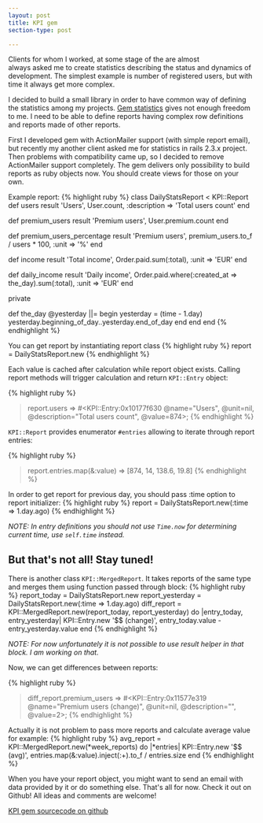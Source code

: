 ```yaml
---
layout: post
title: KPI gem
section-type: post

---
```


Clients for whom I worked, at some stage of the are almost always asked me
to create statistics describing the status and dynamics of development.
The simplest example is number of registered users, but with time
it always get more complex.

I decided to build a small library in order to have common way of defining the statistics among my projects.
[Gem statistics](https://github.com/acatighera/statistics) gives not enough
freedom to me. I need to be able to define reports having complex row
definitions and reports made of other reports.

First I developed gem with ActionMailer support (with simple report email),
but recently my another client asked me for statistics in rails 2.3.x project.
Then problems with compatibility came up, so I decided to remove ActionMailer
support completely. The gem delivers only possibility to build reports as ruby objects now. You should create views for those on your own.

Example report:
{% highlight ruby %}
class DailyStatsReport < KPI::Report
  def users
    result 'Users', User.count, :description => 'Total users count'
  end

  def premium_users
    result 'Premium users', User.premium.count
  end

  def premium_users_percentage
    result 'Premium users', premium_users.to_f / users * 100, :unit => '%'
  end

  def income
    result 'Total income', Order.paid.sum(:total), :unit => 'EUR'
  end

  def daily_income
    result 'Daily income', Order.paid.where(:created_at => the_day).sum(:total), :unit => 'EUR'
  end

  private

  def the_day
    @yesterday ||= begin
      yesterday = (time - 1.day)
      yesterday.beginning_of_day..yesterday.end_of_day
    end
  end
end
{% endhighlight %}


You can get report by instantiating report class
{% highlight ruby %}
report = DailyStatsReport.new
{% endhighlight %}

Each value is cached after calculation while report object exists.
Calling report methods will trigger calculation and return `KPI::Entry` object:

{% highlight ruby %}
> report.users
=> #<KPI::Entry:0x10177f630 @name="Users", @unit=nil,
     @description="Total users count", @value=874>;
{% endhighlight %}

`KPI::Report` provides enumerator `#entries` allowing to iterate through report entries:

{% highlight ruby %}
> report.entries.map(&:value)
=> [874, 14, 138.6, 19.8]
{% endhighlight %}

In order to get report for previous day, you should pass :time option to report initializer:
{% highlight ruby %}
report = DailyStatsReport.new(:time => 1.day.ago)
{% endhighlight %}

_NOTE: In entry definitions you should not use `Time.now` for determining
current time, use `self.time` instead._

## But that's not all! Stay tuned!

There is another class `KPI::MergedReport`. It takes reports of the same type and merges them using function passed through block:
{% highlight ruby %}
report_today = DailyStatsReport.new
report_yesterday = DailyStatsReport.new(:time => 1.day.ago)
diff_report = KPI::MergedReport.new(report_today, report_yesterday) do |entry_today, entry_yesterday|
  KPI::Entry.new '$$ (change)', entry_today.value - entry_yesterday.value
end
{% endhighlight %}

_NOTE: For now unfortunately it is not possible to use result helper in that block. I am working on that._

Now, we can get differences between reports:

{% highlight ruby %}
> diff_report.premium_users
=> #<KPI::Entry:0x11577e319 @name="Premium users (change)",
     @unit=nil, @description="", @value=2>;
{% endhighlight %}

Actually it is not problem to pass more reports and calculate average value for example:
{% highlight ruby %}
avg_report = KPI::MergedReport.new(*week_reports) do |*entries|
  KPI::Entry.new '$$ (avg)', entries.map(&:value).inject(:+).to_f / entries.size
end
{% endhighlight %}

When you have your report object, you might want to send an email with data provided by it or do something else.
That's all for now. Check it out on Github! All ideas and comments are welcome!

[KPI gem sourcecode on github](https://github.com/sevos/kpi)
